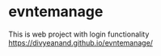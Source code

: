 # evntemanage
This is web project with login functionality
https://divyeanand.github.io/evntemanage/
